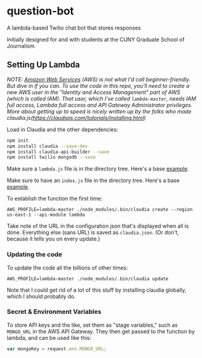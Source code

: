 # question-bot
A lambda-based Twilio chat bot that stores responses

Initially designed for and with students at the CUNY Graduate School of Journalism.

## Setting Up Lambda

_NOTE: [Amazon Web Services](aws.amazon.com) (AWS) is not what I'd call beginner-friendly. But dive in if you can. To use the code in this repo, you'll need to create a new AWS user in the "Identity and Access Management" part of AWS (which is called IAM). That user, which I've called `lambda-master`, needs IAM full access, Lambda full access and API Gateway Administrator privileges. More about getting up to speed is nicely written up by the folks who made claudia.js(https://claudiajs.com/tutorials/installing.html)_

Load in Claudia and the other dependencies:

```bash
npm init
npm install claudia --save-dev
npm install claudia-api-builder --save
npm install twilio mongodb --save
```

Make sure a `lambda.js` file is in the directory tree. Here's a base  [example](https://gist.github.com/jkeefe/c013ea91f4cfaf95ecef2a51b9c77f13).

Make sure to have an `index.js` file in the directory tree. Here's a base [example](https://gist.github.com/jkeefe/2e61f4a4ff1c25b09020ff27525d9f74).

To establish the function the first time:

`AWS_PROFILE=lambda-master ./node_modules/.bin/claudia create --region us-east-1 --api-module lambda`

Take note of the URL in the configuration json that's displayed when all is done. Everything else (sans URL) is saved as `claudia.json`. (Or don't, because it tells you on every update.)

### Updating the code
  
To update the code all the billions of other times:

`AWS_PROFILE=lambda-master ./node_modules/.bin/claudia update`

Note that I could get rid of a lot of this stuff by installing claudia globally, which I should probably do.

### Secret & Environment Variables

To store API keys and the like, set them as "stage variables," such as `MONGO_URL` in the AWS API Gateway. They then get passed to the function by lambda, and can be used like this:
  
```javascript
var mongoKey = request.env.MONGO_URL;
```



